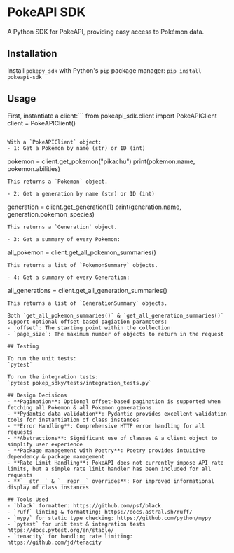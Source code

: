 # PokeAPI SDK

A Python SDK for PokeAPI, providing easy access to Pokémon data.

## Installation
Install `pokepy_sdk` with Python's `pip` package manager:
`pip install pokeapi-sdk`

## Usage
First, instantiate a client:```
from pokeapi_sdk.client import PokeAPIClient
client = PokeAPIClient()
```

With a `PokeAPIClient` object:
- 1: Get a Pokémon by name (str) or ID (int)
```
pokemon = client.get_pokemon("pikachu")
print(pokemon.name, pokemon.abilities)
```
This returns a `Pokemon` object.

- 2: Get a generation by name (str) or ID (int)
```
generation = client.get_generation(1)
print(generation.name, generation.pokemon_species)
```
This returns a `Generation` object.

- 3: Get a summary of every Pokemon:
```
all_pokemon = client.get_all_pokemon_summaries()
```
This returns a list of `PokemonSummary` objects.

- 4: Get a summary of every Generation:
```
all_generations = client.get_all_generation_summaries()
```
This returns a list of `GenerationSummary` objects.

Both `get_all_pokemon_summaries()` & `get_all_generation_summaries()` support optional offset-based pagiation parameters:
- `offset`: The starting point within the collection 
- `page_size`: The maximum number of objects to return in the request

## Testing

To run the unit tests:
`pytest`

To run the integration tests:
`pytest pokep_sdky/tests/integration_tests.py`

## Design Decisions 
- **Pagination**: Optional offset-based pagination is supported when fetching all Pokemon & all Pokemon generations. 
- **Pydantic data validation**: Pydantic provides excellent validation tools for instantiation of class instances
- **Error Handling**: Comprehensive HTTP error handling for all requests
- **Abstractions**: Significant use of classes & a client object to simplify user experience
- **Package management with Poetry**: Poetry provides intuitive dependency & package management
- **Rate Limit Handling**: PokeAPI does not currently impose API rate limits, but a simple rate limit handler has been included for all requests
- **`__str__` & `__repr__` overrides**: For improved informational display of class instances

## Tools Used
- `black` formatter: https://github.com/psf/black
- `ruff` linting & formatting: https://docs.astral.sh/ruff/
- `mypy` for static type checking: https://github.com/python/mypy
- `pytest` for unit test & integration tests https://docs.pytest.org/en/stable/
- `tenacity` for handling rate limiting: https://github.com/jd/tenacity
